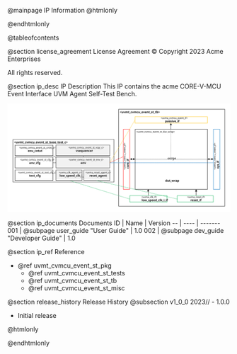 @mainpage IP Information
@htmlonly
<div class="autonumbering">
@endhtmlonly


@tableofcontents


@section license_agreement License Agreement
© Copyright 2023 Acme Enterprises

All rights reserved.


@section ip_desc IP Description
This IP contains the acme CORE-V-MCU Event Interface UVM Agent Self-Test Bench.

![CORE-V-MCU Event Interface UVM Agent Self-Test Bench Block Diagram](tb_block_diagram.svg)


@section ip_documents Documents
ID | Name | Version
-- | ---- | -------
001 | @subpage user_guide "User Guide" | 1.0
002 | @subpage dev_guide "Developer Guide" | 1.0


@section ip_ref Reference
 * @ref uvmt_cvmcu_event_st_pkg
   * @ref uvmt_cvmcu_event_st_tests
   * @ref uvmt_cvmcu_event_st_tb
   * @ref uvmt_cvmcu_event_st_misc


@section release_history Release History
@subsection v1_0_0 2023// - 1.0.0
- Initial release


@htmlonly
</div>
@endhtmlonly